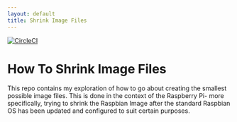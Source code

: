 ```yaml
---
layout: default
title: Shrink Image Files
---
```

[![CircleCI](https://circleci.com/gh/alexKleider/phInfo.svg?style=svg)](https://circleci.com/gh/alexKleider/phInfo)

# How To Shrink Image Files

This repo contains my exploration of how to go about creating the
smallest possible image files.  This is done in the context of the
Raspberry Pi- more specifically, trying to shrink the Raspbian Image
after the standard Raspbian OS has been updated and configured to suit
certain purposes.

